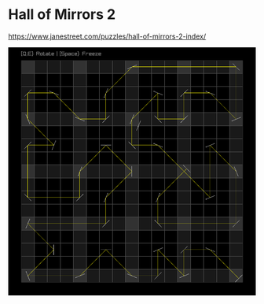 # Hall of Mirrors 2

https://www.janestreet.com/puzzles/hall-of-mirrors-2-index/

![Screenshot of the program](./screenshot000.png)
